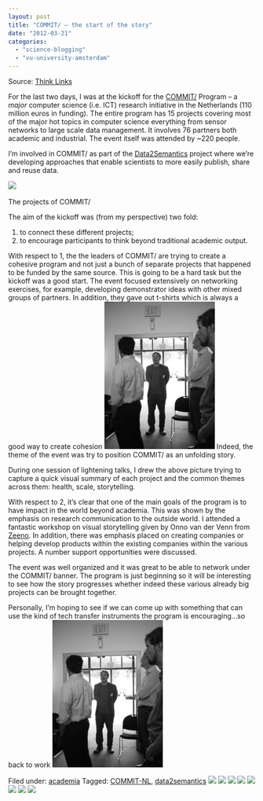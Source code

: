 ```yaml
---
layout: post
title: "COMMIT/ – the start of the story"
date: "2012-03-21"
categories: 
  - "science-blogging"
  - "vu-university-amsterdam"
---
```


Source: [Think Links](http://thinklinks.wordpress.com/feed/)

For the last two days, I was at the kickoff for the [COMMIT/](http://commit-nl.nl/) Program – a _major_ computer science (i.e. ICT) research initiative in the Netherlands (110 million euros in funding). The entire program has 15 projects covering most of the major hot topics in computer science everything from sensor networks to large scale data management. It involves 76 partners both academic and industrial. The event itself was attended by ~220 people.

I’m involved in COMMIT/ as part of the [Data2Semantics](http://data2semantics.org/) project where we’re developing approaches that enable scientists to more easily publish, share and reuse data.

[![](http://thinklinks.files.wordpress.com/2012/03/commit-project.jpg?w=500&h=375)](http://thinklinks.files.wordpress.com/2012/03/commit-project.jpg)

The projects of COMMIT/

The aim of the kickoff was (from my perspective) two fold:

1. to connect these different projects;
2. to encourage participants to think beyond traditional academic output.

With respect to 1, the the leaders of COMMIT/ are trying to create a cohesive program and not just a bunch of separate projects that happened to be funded by the same source. This is going to be a hard task but the kickoff was a good start. The event focused extensively on networking exercises, for example, developing demonstrator ideas with other mixed groups of partners. In addition, they gave out t-shirts which is always a good way to create cohesion ![:-)](images/icon_smile.gif) Indeed, the theme of the event was try to position COMMIT/ as an unfolding story.

During one session of lightening talks, I drew the above picture trying to capture a quick visual summary of each project and the common themes across them: health, scale, storytelling.

With respect to 2, it’s clear that one of the main goals of the program is to have impact in the world beyond academia. This was shown by the emphasis on research communication to the outside world. I attended a fantastic workshop on visual storytelling given by Onno van der Venn from [Zeeno](http://www.zeeno.nl/). In addition, there was emphasis placed on creating companies or helping develop products within the existing companies within the various projects. A number support opportunities were discussed.

The event was well organized and it was great to be able to network under the COMMIT/ banner. The program is just beginning so it will be interesting to see how the story progresses whether indeed these various already big projects can be brought together.

Personally, I’m hoping to see if we can come up with something that can use the kind of tech transfer instruments the program is encouraging…so back to work ![:-)](images/icon_smile.gif)

  
Filed under: [academia](https://thinklinks.wordpress.com/category/academia/) Tagged: [COMMIT-NL](https://thinklinks.wordpress.com/tag/commit-nl/), [data2semantics](https://thinklinks.wordpress.com/tag/data2semantics/) [![](http://feeds.wordpress.com/1.0/comments/thinklinks.wordpress.com/387/)](http://feeds.wordpress.com/1.0/gocomments/thinklinks.wordpress.com/387/) [![](http://feeds.wordpress.com/1.0/delicious/thinklinks.wordpress.com/387/)](http://feeds.wordpress.com/1.0/godelicious/thinklinks.wordpress.com/387/) [![](http://feeds.wordpress.com/1.0/facebook/thinklinks.wordpress.com/387/)](http://feeds.wordpress.com/1.0/gofacebook/thinklinks.wordpress.com/387/) [![](http://feeds.wordpress.com/1.0/twitter/thinklinks.wordpress.com/387/)](http://feeds.wordpress.com/1.0/gotwitter/thinklinks.wordpress.com/387/) [![](http://feeds.wordpress.com/1.0/stumble/thinklinks.wordpress.com/387/)](http://feeds.wordpress.com/1.0/gostumble/thinklinks.wordpress.com/387/) [![](http://feeds.wordpress.com/1.0/digg/thinklinks.wordpress.com/387/)](http://feeds.wordpress.com/1.0/godigg/thinklinks.wordpress.com/387/) [![](http://feeds.wordpress.com/1.0/reddit/thinklinks.wordpress.com/387/)](http://feeds.wordpress.com/1.0/goreddit/thinklinks.wordpress.com/387/) ![](http://stats.wordpress.com/b.gif?host=thinklinks.wordpress.com&blog=5274753&post=387&subd=thinklinks&ref=&feed=1)
